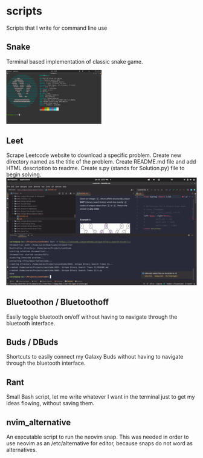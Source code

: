 # scripts
Scripts that I write for command line use

## Snake
Terminal based implementation of classic snake game.

<img src="https://raw.githubusercontent.com/alscwha2/images/main/manual.gif" alt="snake_gif" height="50%" width = "50%"/>

## Leet
Scrape Leetcode website to download a specific problem.
Create new directory named as the title of the problem.
Create README.md file and add HTML description to readme.
Create s.py (stands for Solution.py) file to begin solving.
<img src="https://raw.githubusercontent.com/alscwha2/images/main/leet_screenshot.png" alt="leet_screenshot"/>

## Bluetoothon / Bluetoothoff
Easily toggle bluetooth on/off without having to navigate through the bluetooth interface.

## Buds / DBuds
Shortcuts to easily connect my Galaxy Buds without having to navigate through the bluetooth interface.

## Rant
Small Bash script, let me write whatever I want in the terminal just to get my ideas flowing, without saving them.

## nvim_alternative
An executable script to run the neovim snap. This was needed in order to use neovim as an /etc/alternative for editor, because snaps do not word as alternatives.
